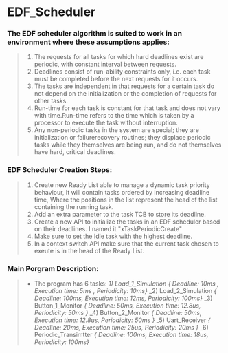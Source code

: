 # EDF_Scheduler 
### The EDF scheduler algorithm is suited to work in an environment where these assumptions applies:
  > 1) The requests for all tasks for which hard deadlines exist are periodic, with constant interval between requests.
  > 2) Deadlines consist of run-ability constraints only, i.e. each task must be completed before the next requests for it occurs.
  > 3) The tasks are independent in that requests for a certain task do not depend on the initialization or the completion of requests for other tasks.
  > 4) Run-time for each task is constant for that task and does not vary with time.Run-time refers to the time which is taken by a processor to execute the task without interruption.
  > 5) Any non-periodic tasks in the system are special; they are initialization or failurerecovery routines; they displace periodic tasks while they themselves are being run, and do not themselves have hard, critical deadlines.
### EDF Scheduler Creation Steps:
  > 1) Create new Ready List able to manage a dynamic task priority behaviour, It will contain tasks ordered by increasing deadline time, Where the positions in the list represent the head of the list containing the running task.
  > 2) Add an extra parameter to the task TCB to store its deadline.
  > 3) Create a new API to initialize the tasks in an EDF scheduler based on their deadlines. I named it "xTaskPeriodicCreate"
  > 4) Make sure to set the Idle task with the highest deadline.
  > 5) In a context switch API make sure that the current task chosen to exeute is in the head of the Ready List.
### Main Porgram Description:
  > - The program has 6 tasks:
  >    _1) Load_1_Simulation { Deadline: 10ms , Execution time: 5ms , Periodicity: 10ms}_
  >    _2) Load_2_Simulation _{ Deadline: 100ms, Execution time: 12ms, Periodicity: 100ms}_
  >    _3) Button_1_Monitor _{ Deadline: 50ms, Execution time: 12.8us, Periodicity: 50ms }_
  >    _4) Button_2_Monitor _{ Deadline: 50ms, Execution time: 12.8us, Periodicity: 50ms }_
  >    _5) Uart_Receiver _{ Deadline: 20ms, Execution time: 25us, Periodicity: 20ms }_
  >    _6) Periodic_Transimtter _{ Deadline: 100ms, Execution time: 18us, Periodicity: 100ms}_

